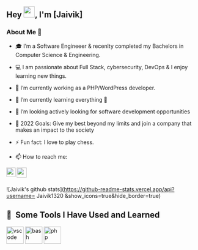## Hey <img src="https://github.com/TheDudeThatCode/TheDudeThatCode/blob/master/Assets/Hi.gif" width="29px" height="29px">, I'm [Jaivik]


### About Me 🚀
- 🎓 I’m a Software Engineeer & recenlty completed my Bachelors in Computer Science & Engineering. 
- 💻 I am passionate about Full Stack, cybersecurity, DevOps & I enjoy learning new things. 
- 🔭 I’m currently working as a PHP/WordPress developer.
- 🌱 I’m currently learning everything 🤣
- 👯 I’m looking actively looking for software development opportunities
- 🥅 2022 Goals: Give my best beyond my limits and join a company that makes an impact to the society
- ⚡ Fun fact: I love to play chess.

- 📫 How to reach me:

<a href="https://www.linkedin.com/in/jaivik-parekh-23a3bb185/">
  <img align="left" width="24px" src="https://cdn.jsdelivr.net/npm/simple-icons@v3/icons/linkedin.svg"  />
</a>
<a href="https://sites.google.com/view/jaivikparekhportfolio/home>
  <img align="left" width="26px" src="JP.png" />
</a>
<a href="mailto:jaivikparekh1320@gmail.com">
  <img align="left" width="26px" src="https://cdn.jsdelivr.net/npm/simple-icons@v3/icons/gmail.svg" />
</a>

</br></br>

![Jaivik's github stats](https://github-readme-stats.vercel.app/api?username= Jaivik1320 &show_icons=true&hide_border=true)

<h2> 🚀 &nbsp;Some Tools I Have Used and Learned</h2>
<p align="left">
<img src="https://cdn.jsdelivr.net/gh/devicons/devicon/icons/vscode/vscode-original.svg" alt="vscode" width="45" height="45"/>
<img src="https://cdn.jsdelivr.net/gh/devicons/devicon/icons/bash/bash-original.svg" alt="bash" width="45" height="45"/>
<img src="https://cdn.jsdelivr.net/gh/devicons/devicon/icons/php/php-original.svg" alt="php" width="45" height="45"/>
    

</p>


